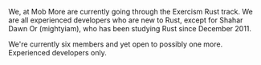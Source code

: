 We, at Mob More are currently going through the Exercism Rust track.
We are all experienced developers who are new to Rust, except for Shahar Dawn Or (mightyiam), who has been studying Rust since December 2011.

We're currently six members and yet open to possibly one more. Experienced developers only.

